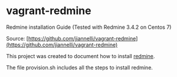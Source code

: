 # vagrant-redmine
Redmine installation Guide (Tested with Redmine 3.4.2 on Centos 7)

Source: [https://github.com/jiannelli/vagrant-redmine](https://github.com/jiannelli/vagrant-redmine)

This project was created to document how to install [redmine](https://www.redmine.org).

The file provision.sh includes all the steps to install redmine.
